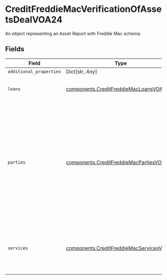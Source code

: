 # CreditFreddieMacVerificationOfAssetsDealVOA24

An object representing an Asset Report with Freddie Mac schema.


## Fields

| Field                                                                                                                                                                                                    | Type                                                                                                                                                                                                     | Required                                                                                                                                                                                                 | Description                                                                                                                                                                                              |
| -------------------------------------------------------------------------------------------------------------------------------------------------------------------------------------------------------- | -------------------------------------------------------------------------------------------------------------------------------------------------------------------------------------------------------- | -------------------------------------------------------------------------------------------------------------------------------------------------------------------------------------------------------- | -------------------------------------------------------------------------------------------------------------------------------------------------------------------------------------------------------- |
| `additional_properties`                                                                                                                                                                                  | Dict[str, *Any*]                                                                                                                                                                                         | :heavy_minus_sign:                                                                                                                                                                                       | N/A                                                                                                                                                                                                      |
| `loans`                                                                                                                                                                                                  | [components.CreditFreddieMacLoansVOA24](../../models/components/creditfreddiemacloansvoa24.md)                                                                                                           | :heavy_check_mark:                                                                                                                                                                                       | A collection of loans that are part of a single deal.                                                                                                                                                    |
| `parties`                                                                                                                                                                                                | [components.CreditFreddieMacPartiesVOA24](../../models/components/creditfreddiemacpartiesvoa24.md)                                                                                                       | :heavy_check_mark:                                                                                                                                                                                       | A collection of objects that define specific parties to a deal. This includes the direct participating parties, such as borrower and seller and the indirect parties such as the credit report provider. |
| `services`                                                                                                                                                                                               | [components.CreditFreddieMacServicesVOA24](../../models/components/creditfreddiemacservicesvoa24.md)                                                                                                     | :heavy_check_mark:                                                                                                                                                                                       | A collection of objects that describe requests and responses for services.                                                                                                                               |